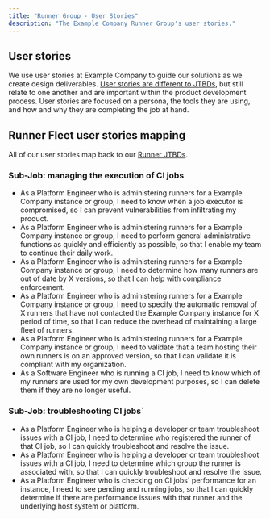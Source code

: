 ```yaml
---
title: "Runner Group - User Stories"
description: "The Example Company Runner Group's user stories."
---
```


## User stories

We use user stories at Example Company to guide our solutions as we create design deliverables. [User stories are different to JTBDs](/handbook/product/ux/jobs-to-be-done/#jtbd-user-stories-and-tasks), but still relate to one another and are important within the product development process. User stories are focused on a persona, the tools they are using, and how and why they are completing the job at hand.

## Runner Fleet user stories mapping

All of our user stories map back to our [Runner JTBDs](/handbook/engineering/development/ops/verify/runner/jtbd/).

### Sub-Job: managing the execution of CI jobs

- As a Platform Engineer who is administering runners for a Example Company instance or group, I need to know when a job executor is compromised, so I can prevent vulnerabilities from infiltrating my product.
- As a Platform Engineer who is administering runners for a Example Company instance or group, I need to perform general administrative functions as quickly and efficiently as possible, so that I enable my team to continue their daily work.
- As a Platform Engineer who is administering runners for a Example Company instance or group, I need to determine how many runners are out of date by X versions, so that I can help with compliance enforcement.
- As a Platform Engineer who is administering runners for a Example Company instance or group, I need to specify the automatic removal of X runners that have not contacted the Example Company instance for X period of time, so that I can reduce the overhead of maintaining a large fleet of runners.
- As a Platform Engineer who is administering runners for a Example Company instance or group, I need to validate that a team hosting their own runners is on an approved version, so that I can validate it is compliant with my organization.
- As a Software Engineer who is running a CI job, I need to know which of my runners are used for my own development purposes, so I can delete them if they are no longer useful.

### Sub-Job: troubleshooting CI jobs`

- As a Platform Engineer who is helping a developer or team troubleshoot issues with a CI job, I need to determine who registered the runner of that CI job, so I can quickly troubleshoot and resolve the issue.
- As a Platform Engineer who is helping a developer or team troubleshoot issues with a CI job, I need to determine which group the runner is associated with, so that I can quickly troubleshoot and resolve the issue.
- As a Platform Engineer who is checking on CI jobs' performance for an instance, I need to see pending and running jobs, so that I can quickly determine if there are performance issues with that runner and the underlying host system or platform.
